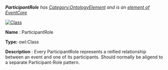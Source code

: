 ___ParticipantRole__ 
 has
 [Category:OntologyElement](../../Category/OntologyElement "Category:OntologyElement") 
 and is an
 [element of](../../Property/ElementOf "Property:ElementOf") 
[EventCore](../../Submissions/EventCore "Submissions:EventCore")_




  





[![Class](../../images/thumb/2/27/Class.gif/45px-Class.gif)](../../Image/Class.gif "Class")


__Name__ 
 : ParticipantRole
 



__Type:__ 
 owl:Class
 



__Description__ 
 : Every ParticipantRole represents a reified relationship between an event and one of its participants. Should normally be aligend to a separate Participant-Role pattern.
